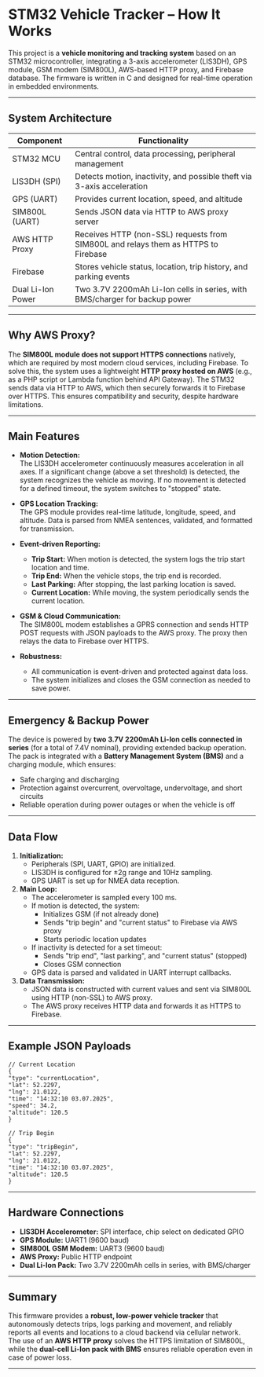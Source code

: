 # STM32 Vehicle Tracker – How It Works

This project is a **vehicle monitoring and tracking system** based on an STM32 microcontroller, integrating a 3-axis accelerometer (LIS3DH), GPS module, GSM modem (SIM800L), AWS-based HTTP proxy, and Firebase database. The firmware is written in C and designed for real-time operation in embedded environments.

---

## System Architecture

| Component           | Functionality                                                                 |
|---------------------|-------------------------------------------------------------------------------|
| STM32 MCU           | Central control, data processing, peripheral management                       |
| LIS3DH (SPI)        | Detects motion, inactivity, and possible theft via 3-axis acceleration        |
| GPS (UART)          | Provides current location, speed, and altitude                                |
| SIM800L (UART)      | Sends JSON data via HTTP to AWS proxy server                                  |
| AWS HTTP Proxy      | Receives HTTP (non-SSL) requests from SIM800L and relays them as HTTPS to Firebase |
| Firebase            | Stores vehicle status, location, trip history, and parking events             |
| Dual Li-Ion Power   | Two 3.7V 2200mAh Li-Ion cells in series, with BMS/charger for backup power    |

---

## Why AWS Proxy?

The **SIM800L module does not support HTTPS connections** natively, which are required by most modern cloud services, including Firebase. To solve this, the system uses a lightweight **HTTP proxy hosted on AWS** (e.g., as a PHP script or Lambda function behind API Gateway). The STM32 sends data via HTTP to AWS, which then securely forwards it to Firebase over HTTPS. This ensures compatibility and security, despite hardware limitations.

---

## Main Features

- **Motion Detection:**  
  The LIS3DH accelerometer continuously measures acceleration in all axes. If a significant change (above a set threshold) is detected, the system recognizes the vehicle as moving. If no movement is detected for a defined timeout, the system switches to "stopped" state.

- **GPS Location Tracking:**  
  The GPS module provides real-time latitude, longitude, speed, and altitude. Data is parsed from NMEA sentences, validated, and formatted for transmission.

- **Event-driven Reporting:**  
  - **Trip Start:** When motion is detected, the system logs the trip start location and time.
  - **Trip End:** When the vehicle stops, the trip end is recorded.
  - **Last Parking:** After stopping, the last parking location is saved.
  - **Current Location:** While moving, the system periodically sends the current location.

- **GSM & Cloud Communication:**  
  The SIM800L modem establishes a GPRS connection and sends HTTP POST requests with JSON payloads to the AWS proxy. The proxy then relays the data to Firebase over HTTPS.

- **Robustness:**  
  - All communication is event-driven and protected against data loss.
  - The system initializes and closes the GSM connection as needed to save power.

---

## Emergency & Backup Power

The device is powered by **two 3.7V 2200mAh Li-Ion cells connected in series** (for a total of 7.4V nominal), providing extended backup operation. The pack is integrated with a **Battery Management System (BMS)** and a charging module, which ensures:
- Safe charging and discharging
- Protection against overcurrent, overvoltage, undervoltage, and short circuits
- Reliable operation during power outages or when the vehicle is off

---

## Data Flow

1. **Initialization:**  
   - Peripherals (SPI, UART, GPIO) are initialized.
   - LIS3DH is configured for ±2g range and 10Hz sampling.
   - GPS UART is set up for NMEA data reception.
2. **Main Loop:**  
   - The accelerometer is sampled every 100 ms.
   - If motion is detected, the system:
     - Initializes GSM (if not already done)
     - Sends "trip begin" and "current status" to Firebase via AWS proxy
     - Starts periodic location updates
   - If inactivity is detected for a set timeout:
     - Sends "trip end", "last parking", and "current status" (stopped)
     - Closes GSM connection
   - GPS data is parsed and validated in UART interrupt callbacks.
3. **Data Transmission:**  
   - JSON data is constructed with current values and sent via SIM800L using HTTP (non-SSL) to AWS proxy.
   - The AWS proxy receives HTTP data and forwards it as HTTPS to Firebase.

---

## Example JSON Payloads

```
// Current Location
{
"type": "currentLocation",
"lat": 52.2297,
"lng": 21.0122,
"time": "14:32:10 03.07.2025",
"speed": 34.2,
"altitude": 120.5
}

// Trip Begin
{
"type": "tripBegin",
"lat": 52.2297,
"lng": 21.0122,
"time": "14:32:10 03.07.2025",
"altitude": 120.5
}
```

---

## Hardware Connections

- **LIS3DH Accelerometer:** SPI interface, chip select on dedicated GPIO
- **GPS Module:** UART1 (9600 baud)
- **SIM800L GSM Modem:** UART3 (9600 baud)
- **AWS Proxy:** Public HTTP endpoint
- **Dual Li-Ion Pack:** Two 3.7V 2200mAh cells in series, with BMS/charger

---

## Summary

This firmware provides a **robust, low-power vehicle tracker** that autonomously detects trips, logs parking and movement, and reliably reports all events and locations to a cloud backend via cellular network.  
The use of an **AWS HTTP proxy** solves the HTTPS limitation of SIM800L, while the **dual-cell Li-Ion pack with BMS** ensures reliable operation even in case of power loss.

---